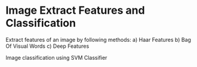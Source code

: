 # Image Extract Features and Classification
Extract features of an image by following methods:
a) Haar Features
b) Bag Of Visual Words
c) Deep Features

Image classification using SVM Classifier